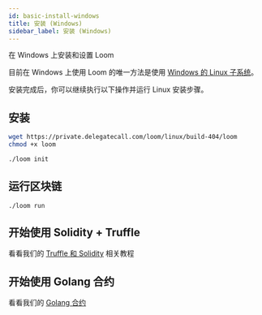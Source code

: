 ```yaml
---
id: basic-install-windows
title: 安装 (Windows)
sidebar_label: 安装 (Windows)
---
```

在 Windows 上安装和设置 Loom

目前在 Windows 上使用 Loom 的唯一方法是使用 [Windows 的 Linux 子系统](https://docs.microsoft.com/en-us/windows/wsl/install-win10)。

安装完成后，你可以继续执行以下操作并运行 Linux 安装步骤。

## 安装

```bash
wget https://private.delegatecall.com/loom/linux/build-404/loom
chmod +x loom

./loom init
```

## 运行区块链

    ./loom run
    

## 开始使用 Solidity + Truffle

看看我们的 [Truffle 和 Solidity](truffle-deploy.html) 相关教程

## 开始使用 Golang 合约

看看我们的 [Golang 合约](prereqs.html)
